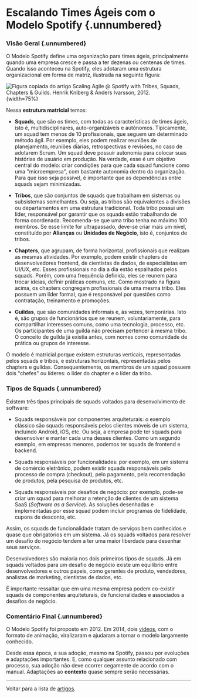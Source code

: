 # Escalando Times Ágeis com o Modelo Spotify {.unnumbered}

### Visão Geral {.unnumbered}

O Modelo Spotify define uma organização para times ágeis, principalmente 
quando uma empresa cresce e passa a ter dezenas ou centenas de times. Quando isso 
aconteceu na Spotify, eles adotaram uma estrutura organizacional em forma 
de matriz, ilustrada na seguinte figura:

![Figura copiada do artigo Scaling Agile @ Spotify
with Tribes, Squads, Chapters & Guilds.
Henrik Kniberg & Anders Ivarsson, 2012.](./figs/modelo-spotify.jpg){width=75%}

Nessa **estrutura matricial** temos:

* **Squads**, que são os times, com todas as características de times
ágeis, isto é, multidisciplinares, auto-organizáveis e autônomos. 
Tipicamente, um squad tem menos de 10 profissionais, que seguem um determinado 
método ágil. Por exemplo, eles podem realizar reuniões de 
planejamento, reuniões diárias, retrospectivas e revisões, no caso de 
adotarem Scrum. Um squad deve possuir autonomia para colocar suas histórias
de usuário em produção. Na verdade, esse é um objetivo central do modelo:
criar condições para que cada squad funcione como uma "microempresa", com 
bastante autonomia dentro da organização. Para que isso seja possível, 
é importante que as dependências entre squads sejam minimizadas.

* **Tribos**, que são conjuntos de squads que trabalham em sistemas ou subsistemas 
semelhantes. Ou seja, as tribos são equivalentes a divisões ou departamentos em uma 
estrutura tradicional. Toda tribo possui um líder, responsável por garantir que os 
squads estão trabalhando de forma coordenada. Recomenda-se que uma tribo tenha no 
máximo 100 membros. Se esse limite for ultrapassado, deve-se criar mais um nível, 
constituído por **Alianças** ou **Unidades de Negócio**, isto é, conjuntos de tribos.

* **Chapters**, que agrupam, de forma horizontal, profissionais que realizam
as mesmas atividades. Por exemplo, podem existir chapters de desenvolvedores 
frontend, de cientistas de dados, de especialistas em UI/UX, etc. Esses profissionais 
no dia a dia estão espalhados pelos squads. Porém, com uma frequência definida, 
eles se reunem para trocar ideias, definir práticas comuns, etc. Como mostrado 
na figura acima, os chapters congregam profissionais de uma mesma tribo. 
Eles possuem um líder formal, que é responsável por questões como contratação,
treinamento e promoções.

* **Guildas**, que são comunidades informais e, às vezes, temporárias. Isto é,
são grupos de funcionários que se reunem, voluntariamente, para compartilhar 
interesses comuns, como uma tecnologia, processo, etc. Os participantes
de uma guilda não precisam pertencer à mesma tribo. O conceito de guilda 
já existia antes, com nomes como comunidade de prática ou grupos
de interesse.

O modelo é matricial porque existem estruturas verticais, representadas
pelos squads e tribos, e estruturas horizontais, representadas
pelos chapters e guildas. Consequentemente, os membros de um squad 
possuem dois "chefes" ou líderes: o líder do chapter e o líder da tribo.


### Tipos de Squads {.unnumbered}

Existem três tipos principais de squads voltados para desenvolvimento 
de software:

* Squads responsáveis por componentes arquiteturais: o exemplo clássico 
são squads responsáveis pelos clientes móveis de um sistema, incluindo 
Android, iOS, etc. Ou seja, a empresa pode ter squads para 
desenvolver e manter cada uma desses clientes. Como um segundo exemplo,
em empresas menores, podemos ter squads de frontend e backend.

* Squads responsáveis por funcionalidades: por exemplo, em um sistema 
de comércio eletrônico, podem existir squads responsáveis pelo processo 
de compra (checkout), pelo pagamento, pela recomendação de produtos, 
pela pesquisa de produtos, etc. 

* Squads responsáveis por desafios de negócio: por exemplo, pode-se criar 
um squad para melhorar a retenção de clientes de um sistema SaaS 
(*Software as a Service*). As soluções desenhadas e implementadas por esse 
squad podem incluir programas de fidelidade, cupons de desconto, etc. 

Assim, os squads de funcionalidade tratam de serviços bem conhecidos e 
quase que obrigatórios em um sistema. Já os squads voltados para resolver
um desafio do negócio tendem a ter uma maior liberdade para desenhar 
seus serviços.

Desenvolvedores são maioria nos dois primeiros tipos de squads.
Já em squads voltados para um desafio de negócio existe um 
equilíbrio entre desenvolvedores e outros papeis, como gerentes 
de produto, vendedores, analistas de marketing, cientistas de 
dados, etc.

É importante ressaltar que em uma mesma empresa podem co-existir squads 
de componentes arquiteturais, de funcionalidades e associados a 
desafios de negócio.


### Comentário Final {.unnumbered}

O Modelo Spotify foi proposto em 2012. Em 2014, 
dois [vídeos](https://blog.crisp.se/2014/03/27/henrikkniberg/spotify-engineering-culture-part-1),
com o formato de animação, viralizaram e ajudaram a tornar o modelo 
largamente conhecido.

Desde essa época, a sua adoção, mesmo na Spotify, passou por evoluções e 
adaptações importantes. E, como qualquer assunto relacionado 
com processo, sua adoção não deve ocorrer cegamente de acordo com o manual. 
Adaptações ao **contexto** quase sempre serão necessárias.


* * * 

Voltar para a lista de [artigos](./artigos.html).

